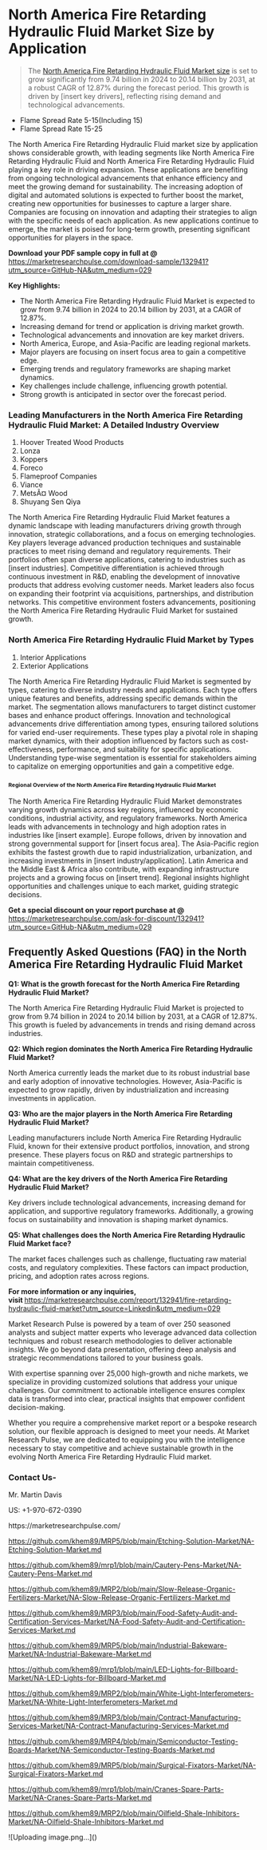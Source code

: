 <h1>North America Fire Retarding Hydraulic Fluid Market&nbsp;Size by Application</h1><blockquote><p>The <a href="https://marketresearchpulse.com/download-sample/132941?utm_source=GitHub-NA&amp;utm_medium=029">North America Fire Retarding Hydraulic Fluid Market size</a> is set to grow significantly from 9.74 billion in 2024 to 20.14 billion by 2031, at a robust CAGR of 12.87% during the forecast period. This growth is driven by [insert key drivers], reflecting rising demand and technological advancements.</p></blockquote><ul><li>Flame Spread Rate 5-15(Including 15)<li> Flame Spread Rate 15-25</li></ul><p>The North America Fire Retarding Hydraulic Fluid market size by application shows considerable growth, with leading segments like North America Fire Retarding Hydraulic Fluid and North America Fire Retarding Hydraulic Fluid playing a key role in driving expansion. These applications are benefiting from ongoing technological advancements that enhance efficiency and meet the growing demand for sustainability. The increasing adoption of digital and automated solutions is expected to further boost the market, creating new opportunities for businesses to capture a larger share. Companies are focusing on innovation and adapting their strategies to align with the specific needs of each application. As new applications continue to emerge, the market is poised for long-term growth, presenting significant opportunities for players in the space.</p><p><strong>Download your PDF sample copy in full at @ </strong><a href="https://marketresearchpulse.com/download-sample/132941?utm_source=GitHub-NA&amp;utm_medium=029">https://marketresearchpulse.com/download-sample/132941?utm_source=GitHub-NA&amp;utm_medium=029</a></p><p><strong>Key Highlights: </strong></p><ul><li>The North America Fire Retarding Hydraulic Fluid Market is expected to grow from 9.74 billion in 2024 to 20.14 billion by 2031, at a CAGR of 12.87%.</li><li>Increasing demand for trend or application is driving market growth.</li><li>Technological advancements and innovation are key market drivers.</li><li>North America, Europe, and Asia-Pacific are leading regional markets.</li><li>Major players are focusing on insert focus area to gain a competitive edge.</li><li>Emerging trends and regulatory frameworks are shaping market dynamics.</li><li>Key challenges include challenge, influencing growth potential.</li><li>Strong growth is anticipated in sector over the forecast period.</li></ul><h3>Leading Manufacturers in the North America Fire Retarding Hydraulic Fluid Market: A Detailed Industry Overview</h3><ol><li>Hoover Treated Wood Products</li><li>Lonza</li><li>Koppers</li><li>Foreco</li><li>Flameproof Companies</li><li>Viance</li><li>MetsÃ¤ Wood</li><li>Shuyang Sen Qiya</li></ol><div class="flex max-w-full flex-col flex-grow"><div class="min-h-8 text-message flex w-full flex-col items-end gap-2 whitespace-normal break-words [.text-message+&amp;]:mt-5" dir="auto" data-message-author-role="assistant" data-message-id="fd8432e4-4910-450d-b182-61b7bfb0a01f" data-message-model-slug="gpt-4o"><div class="flex w-full flex-col gap-1 empty:hidden first:pt-[3px]"><div class="markdown prose w-full break-words dark:prose-invert light"><p>The North America Fire Retarding Hydraulic Fluid Market features a dynamic landscape with leading manufacturers driving growth through innovation, strategic collaborations, and a focus on emerging technologies. Key players leverage advanced production techniques and sustainable practices to meet rising demand and regulatory requirements. Their portfolios often span diverse applications, catering to industries such as [insert industries]. Competitive differentiation is achieved through continuous investment in R&amp;D, enabling the development of innovative products that address evolving customer needs. Market leaders also focus on expanding their footprint via acquisitions, partnerships, and distribution networks. This competitive environment fosters advancements, positioning the North America Fire Retarding Hydraulic Fluid Market for sustained growth.</p></div></div></div></div><h3>North America Fire Retarding Hydraulic Fluid Market by Types</h3><ol><li>Interior Applications<li> Exterior Applications</li></ol><div class="flex max-w-full flex-col flex-grow"><div class="min-h-8 text-message flex w-full flex-col items-end gap-2 whitespace-normal break-words [.text-message+&amp;]:mt-5" dir="auto" data-message-author-role="assistant" data-message-id="084470be-0bb7-4664-bddf-5156b4f41249" data-message-model-slug="gpt-4o-mini"><div class="flex w-full flex-col gap-1 empty:hidden first:pt-[3px]"><div class="markdown prose w-full break-words dark:prose-invert light"><p>The North America Fire Retarding Hydraulic Fluid Market is segmented by types, catering to diverse industry needs and applications. Each type offers unique features and benefits, addressing specific demands within the market. The segmentation allows manufacturers to target distinct customer bases and enhance product offerings. Innovation and technological advancements drive differentiation among types, ensuring tailored solutions for varied end-user requirements. These types play a pivotal role in shaping market dynamics, with their adoption influenced by factors such as cost-effectiveness, performance, and suitability for specific applications. Understanding type-wise segmentation is essential for stakeholders aiming to capitalize on emerging opportunities and gain a competitive edge.</p></div></div></div></div><h3><span style="font-size: 11px;">Regional Overview of the North America Fire Retarding Hydraulic Fluid Market</span></h3><div class="flex max-w-full flex-col flex-grow"><div class="min-h-8 text-message flex w-full flex-col items-end gap-2 whitespace-normal break-words [.text-message+&amp;]:mt-5" dir="auto" data-message-author-role="assistant" data-message-id="e9038762-ce64-4e30-91c9-9bd413514231" data-message-model-slug="gpt-4o-mini"><div class="flex w-full flex-col gap-1 empty:hidden first:pt-[3px]"><div class="markdown prose w-full break-words dark:prose-invert light"><p>The North America Fire Retarding Hydraulic Fluid Market demonstrates varying growth dynamics across key regions, influenced by economic conditions, industrial activity, and regulatory frameworks. North America leads with advancements in technology and high adoption rates in industries like [insert example]. Europe follows, driven by innovation and strong governmental support for [insert focus area]. The Asia-Pacific region exhibits the fastest growth due to rapid industrialization, urbanization, and increasing investments in [insert industry/application]. Latin America and the Middle East &amp; Africa also contribute, with expanding infrastructure projects and a growing focus on [insert trend]. Regional insights highlight opportunities and challenges unique to each market, guiding strategic decisions.</p></div></div></div></div><p><strong>Get a special discount on your report purchase at @ </strong><a href="https://marketresearchpulse.com/ask-for-discount/132941?utm_source=GitHub-NA&amp;utm_medium=029">https://marketresearchpulse.com/ask-for-discount/132941?utm_source=GitHub-NA&amp;utm_medium=029</a></p><h2>Frequently Asked Questions (FAQ) in the North America Fire Retarding Hydraulic Fluid Market</h2><p><strong>Q1: What is the growth forecast for the North America Fire Retarding Hydraulic Fluid Market?</strong></p><p>The North America Fire Retarding Hydraulic Fluid Market is projected to grow from 9.74 billion in 2024 to 20.14 billion by 2031, at a CAGR of 12.87%. This growth is fueled by advancements in trends and rising demand across industries.</p><p><strong>Q2: Which region dominates the North America Fire Retarding Hydraulic Fluid Market?</strong></p><p>North America currently leads the market due to its robust industrial base and early adoption of innovative technologies. However, Asia-Pacific is expected to grow rapidly, driven by industrialization and increasing investments in application.</p><p><strong>Q3: Who are the major players in the North America Fire Retarding Hydraulic Fluid Market?</strong></p><p>Leading manufacturers include North America Fire Retarding Hydraulic Fluid, known for their extensive product portfolios, innovation, and strong presence. These players focus on R&amp;D and strategic partnerships to maintain competitiveness.</p><p><strong>Q4: What are the key drivers of the North America Fire Retarding Hydraulic Fluid Market?</strong></p><p>Key drivers include technological advancements, increasing demand for application, and supportive regulatory frameworks. Additionally, a growing focus on sustainability and innovation is shaping market dynamics.</p><p><strong>Q5: What challenges does the North America Fire Retarding Hydraulic Fluid Market face?</strong></p><p>The market faces challenges such as challenge, fluctuating raw material costs, and regulatory complexities. These factors can impact production, pricing, and adoption rates across regions.</p><p><strong>For more information or any inquiries, visit&nbsp;</strong><a href="https://marketresearchpulse.com/report/132941/fire-retarding-hydraulic-fluid-market?utm_source=Linkedin&utm_medium=029">https://marketresearchpulse.com/report/132941/fire-retarding-hydraulic-fluid-market?utm_source=Linkedin&utm_medium=029</a></p><p>Market Research Pulse is powered by a team of over 250 seasoned analysts and subject matter experts who leverage advanced data collection techniques and robust research methodologies to deliver actionable insights. We go beyond data presentation, offering deep analysis and strategic recommendations tailored to your business goals.</p><p>With expertise spanning over 25,000 high-growth and niche markets, we specialize in providing customized solutions that address your unique challenges. Our commitment to actionable intelligence ensures complex data is transformed into clear, practical insights that empower confident decision-making.</p><p>Whether you require a comprehensive market report or a bespoke research solution, our flexible approach is designed to meet your needs. At Market Research Pulse, we are dedicated to equipping you with the intelligence necessary to stay competitive and achieve sustainable growth in the evolving North America Fire Retarding Hydraulic Fluid market.</p><h3><strong>Contact Us-</strong></h3><p>Mr. Martin Davis</p><p>US: +1-970-672-0390</p><p>https://marketresearchpulse.com/</p><p><a href="https://github.com/khem89/MRP5/blob/main/Etching-Solution-Market/NA-Etching-Solution-Market.md">https://github.com/khem89/MRP5/blob/main/Etching-Solution-Market/NA-Etching-Solution-Market.md</a></p><p><a href="https://github.com/khem89/mrp1/blob/main/Cautery-Pens-Market/NA-Cautery-Pens-Market.md">https://github.com/khem89/mrp1/blob/main/Cautery-Pens-Market/NA-Cautery-Pens-Market.md</a></p><p><a href="https://github.com/khem89/MRP2/blob/main/Slow-Release-Organic-Fertilizers-Market/NA-Slow-Release-Organic-Fertilizers-Market.md">https://github.com/khem89/MRP2/blob/main/Slow-Release-Organic-Fertilizers-Market/NA-Slow-Release-Organic-Fertilizers-Market.md</a></p><p><a href="https://github.com/khem89/MRP3/blob/main/Food-Safety-Audit-and-Certification-Services-Market/NA-Food-Safety-Audit-and-Certification-Services-Market.md">https://github.com/khem89/MRP3/blob/main/Food-Safety-Audit-and-Certification-Services-Market/NA-Food-Safety-Audit-and-Certification-Services-Market.md</a></p><p><a href="https://github.com/khem89/MRP5/blob/main/Industrial-Bakeware-Market/NA-Industrial-Bakeware-Market.md">https://github.com/khem89/MRP5/blob/main/Industrial-Bakeware-Market/NA-Industrial-Bakeware-Market.md</a></p><p><a href="https://github.com/khem89/mrp1/blob/main/LED-Lights-for-Billboard-Market/NA-LED-Lights-for-Billboard-Market.md">https://github.com/khem89/mrp1/blob/main/LED-Lights-for-Billboard-Market/NA-LED-Lights-for-Billboard-Market.md</a></p><p><a href="https://github.com/khem89/MRP2/blob/main/White-Light-Interferometers-Market/NA-White-Light-Interferometers-Market.md">https://github.com/khem89/MRP2/blob/main/White-Light-Interferometers-Market/NA-White-Light-Interferometers-Market.md</a></p><p><a href="https://github.com/khem89/MRP3/blob/main/Contract-Manufacturing-Services-Market/NA-Contract-Manufacturing-Services-Market.md">https://github.com/khem89/MRP3/blob/main/Contract-Manufacturing-Services-Market/NA-Contract-Manufacturing-Services-Market.md</a></p><p><a href="https://github.com/khem89/MRP4/blob/main/Semiconductor-Testing-Boards-Market/NA-Semiconductor-Testing-Boards-Market.md">https://github.com/khem89/MRP4/blob/main/Semiconductor-Testing-Boards-Market/NA-Semiconductor-Testing-Boards-Market.md</a></p><p><a href="https://github.com/khem89/MRP5/blob/main/Surgical-Fixators-Market/NA-Surgical-Fixators-Market.md">https://github.com/khem89/MRP5/blob/main/Surgical-Fixators-Market/NA-Surgical-Fixators-Market.md</a></p><p><a href="https://github.com/khem89/mrp1/blob/main/Cranes-Spare-Parts-Market/NA-Cranes-Spare-Parts-Market.md">https://github.com/khem89/mrp1/blob/main/Cranes-Spare-Parts-Market/NA-Cranes-Spare-Parts-Market.md</a></p><p><a href="https://github.com/khem89/MRP2/blob/main/Oilfield-Shale-Inhibitors-Market/NA-Oilfield-Shale-Inhibitors-Market.md">https://github.com/khem89/MRP2/blob/main/Oilfield-Shale-Inhibitors-Market/NA-Oilfield-Shale-Inhibitors-Market.md</a></p>
![Uploading image.png…]()
